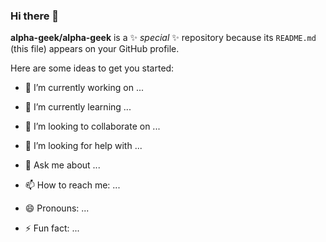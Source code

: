 ### Hi there 👋


**alpha-geek/alpha-geek** is a ✨ _special_ ✨ repository because its `README.md` (this file) appears on your GitHub profile.

Here are some ideas to get you started:

- 🔭 I’m currently working on ...
- 🌱 I’m currently learning ...
- 👯 I’m looking to collaborate on ...
- 🤔 I’m looking for help with ...
- 💬 Ask me about ...
- 📫 How to reach me: ...
- 😄 Pronouns: ...
- ⚡ Fun fact: ...

  <meta name="viewport" content="width=device-width">
  
  <title>alpha_geek (Francis Butawu)</title>
    <meta name="description" content="Pythonista, Automator, Engineer. alpha_geek has 103 repositories available. Follow their code on GitHub.">
    <link rel="search" type="application/opensearchdescription+xml" href="/opensearch.xml" title="GitHub">
  <link rel="fluid-icon" href="https://github.com/fluidicon.png" title="GitHub">
  <meta property="fb:app_id" content="1401488693436528">
  <meta name="apple-itunes-app" content="app-id=1477376905">

    <meta name="twitter:image:src" content="https://avatars0.githubusercontent.com/u/7910856?s=400&amp;u=34f977f5b9caa6e679fcd95dd2d4ece77f531a04&amp;v=4" /><meta name="twitter:site" content="@github" /><meta name="twitter:card" content="summary" /><meta name="twitter:title" content="alpha_geek - Overview" /><meta name="twitter:description" content="Pythonista, Automator, Engineer. alpha_geek has 103 repositories available. Follow their code on GitHub." />
    <meta property="og:image" content="https://avatars0.githubusercontent.com/u/7910856?s=400&amp;u=34f977f5b9caa6e679fcd95dd2d4ece77f531a04&amp;v=4" /><meta property="og:site_name" content="GitHub" /><meta property="og:type" content="profile" /><meta property="og:title" content="alpha_geek - Overview" /><meta property="og:url" content="https://github.com/alpha_geek" /><meta property="og:description" content="Pythonista, Automator, Engineer. alpha_geek has 103 repositories available. Follow their code on GitHub." /><meta property="profile:username" content="alpha_geek" />

  <link rel="assets" href="https://github.githubassets.com/">
    <link rel="shared-web-socket" href="wss://alive.github.com/_sockets/u/6638989/ws?session=eyJ2IjoiVjMiLCJ1Ijo2NjM4OTg5LCJzIjo1NTU2NTE4NTAsImMiOjIyOTAzNDAwODYsInQiOjE1OTQ4MjM1MDR9--aa2fcf24992cdd1ef51f3aac76560b6240ea71247758de43586daaf76a8cb212" data-refresh-url="/_ws">
  <link rel="sudo-modal" href="/sessions/sudo_modal">

  <meta name="request-id" content="D9C8:8768:472CB1:63DDDF:5F0F134E" data-pjax-transient="true" /><meta name="html-safe-nonce" content="8c02a6da6a24c03f73972094089cafc19da77748" data-pjax-transient="true" /><meta name="visitor-payload" content="eyJyZWZlcnJlciI6Imh0dHBzOi8vd3d3Lmdvb2dsZS5jb20vIiwicmVxdWVzdF9pZCI6IkQ5Qzg6ODc2ODo0NzJDQjE6NjNERERGOjVGMEYxMzRFIiwidmlzaXRvcl9pZCI6IjQzMDkwMDk5MDM2MjE1NTI5NjEiLCJyZWdpb25fZWRnZSI6ImFtcyIsInJlZ2lvbl9yZW5kZXIiOiJpYWQifQ==" data-pjax-transient="true" /><meta name="visitor-hmac" content="f75f40e796b7f957f521208b22ad1323fb510589a9a450a7cab4aef8c5c9daec" data-pjax-transient="true" />



  <meta name="github-keyboard-shortcuts" content="" data-pjax-transient="true" />

  

  <meta name="selected-link" value="/alpha_geek" data-pjax-transient>

    <meta name="google-site-verification" content="c1kuD-K2HIVF635lypcsWPoD4kilo5-jA_wBFyT4uMY">
  <meta name="google-site-verification" content="KT5gs8h0wvaagLKAVWq8bbeNwnZZK1r1XQysX3xurLU">
  <meta name="google-site-verification" content="ZzhVyEFwb7w3e0-uOTltm8Jsck2F5StVihD0exw2fsA">
  <meta name="google-site-verification" content="GXs5KoUUkNCoaAZn7wPN-t01Pywp9M3sEjnt_3_ZWPc">

  <meta name="octolytics-host" content="collector.githubapp.com" /><meta name="octolytics-app-id" content="github" /><meta name="octolytics-event-url" content="https://collector.githubapp.com/github-external/browser_event" /><meta name="octolytics-dimension-ga_id" content="" class="js-octo-ga-id" /><meta name="octolytics-actor-id" content="6638989" /><meta name="octolytics-actor-login" content="alpha-geek" /><meta name="octolytics-actor-hash" content="b9781abaa81de515c0d59e99c3fb93b85a3c48553531e72c60ead9b7cd407526" />

  <meta name="analytics-location" content="/&lt;user-name&gt;" data-pjax-transient="true" />
